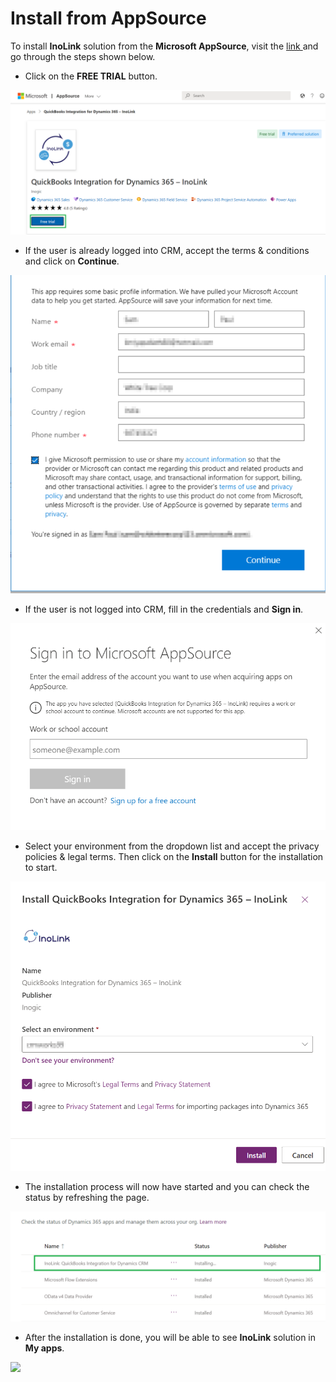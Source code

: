 # Install from AppSource

To install **InoLink** solution from the **Microsoft AppSource**, visit the [link ](https://appsource.microsoft.com/en-us/product/dynamics-365/inogic.e320f205-5436-418e-b292-d01417c32312?tab=Overview)and go through the steps shown below.

* Click on the **FREE TRIAL** button.

![](<../../.gitbook/assets/12 (1).png>)

* If the user is already logged into CRM, accept the terms & conditions and click on **Continue**.

![](<../../.gitbook/assets/13 (5).png>)

* If the user is not logged into CRM, fill in the credentials and **Sign in**.

![](<../../.gitbook/assets/11 (8).png>)

* Select your environment from the dropdown list and accept the privacy policies & legal terms. Then click on the **Install** button for the installation to start.

![](../../.gitbook/assets/14.png)

* The installation process will now have started and you can check the status by refreshing the page.

![](<../../.gitbook/assets/15 (1).png>)

* After the installation is done, you will be able to see **InoLink** solution in **My apps**.

![](<../../.gitbook/assets/Install AppSource\_1.png>)
